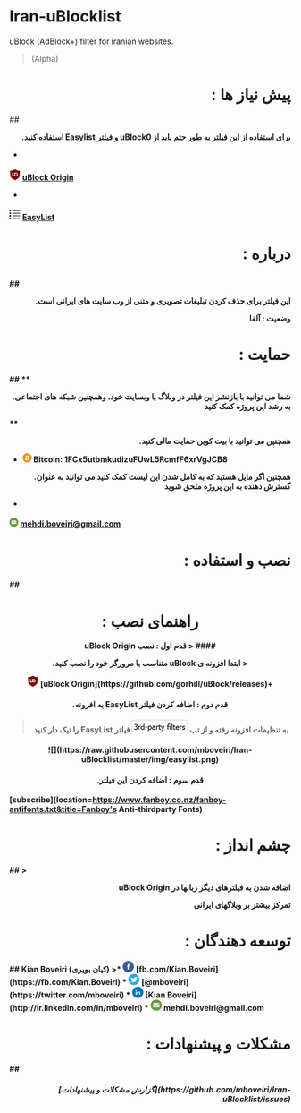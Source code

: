 # Iran-uBlocklist
uBlock (AdBlock+) filter for iranian websites.
>(Alpha)

<h1 align="right">: پیش نیاز ها </h1>
##

<b><p align="right">.استفاده کنید Easylist  و فیلتر  uBlock0  برای استفاده از این فیلتر به طور حتم باید از</p>

* <sub>
<img  src="https://github.com/mboveiri/Iran-uBlocklist/raw/master/img/ulogo.png"
      height="20"
      width="20">
</sub> [uBlock Origin](https://github.com/gorhill/uBlock/releases)
* <sub>
<img  src="https://raw.githubusercontent.com/mboveiri/Iran-uBlocklist/master/img/list.png"
      height="20"
      width="20">
</sub> [EasyList](https://easylist.adblockplus.org/en/)

<h1 p align="right">: درباره</p></h1>
##
<p align="right">.این فیلتر برای حذف کردن تبلیغات تصویری و متنی از وب سایت های ایرانی است

<p align="right">وضعیت : آلفا 


<h1 p align="right">: حمایت </h1>
##
**<p align="right">.شما می توانید با بازنشر این فیلتر در وبلاگ یا وبسایت خود، وهمچنین شبکه های اجتماعی به رشد این پروژه کمک کنید</p>**

**<p align="right">.همچنین می توانید با بیت کوین حمایت مالی کنید**


* ![Bitcoin](https://raw.githubusercontent.com/mboveiri/Iran-uBlocklist/master/img/bitcoin.png)  Bitcoin: 1FCx5utbmkudizuFUwL5RcmfF6xrVgJCB8

**<p align="right">.همچنین اگر مایل هستید که به کامل شدن این لیست کمک کنید می توانید به عنوان گسترش دهنده به این پروژه ملحق شوید**

*  <sub>
<img  src="https://raw.githubusercontent.com/mboveiri/Iran-uBlocklist/master/img/mail.png"
      height="16"
      width="16">
</sub> mehdi.boveiri@gmail.com

<h1 p align="right">: نصب و استفاده </h1>
##
<h1 align="center">: راهنمای نصب </h1>

<p align="center">uBlock Origin قدم اول : نصب
> #### <p align="center">.متناسب با مرورگر خود را نصب کنید uBlock ابتدا افزونه ی 
>
<p align="center"> <img  src="https://github.com/mboveiri/Iran-uBlocklist/raw/master/img/ulogo.png"
      height="20"
      width="20">
</sub> [uBlock Origin](https://github.com/gorhill/uBlock/releases)+


#### <p align="center">.به افزونه EasyList  قدم دوم : اضافه کردن فیلتر
> #### <p align="center">را تیک دار کنید EasyList به تنظیمات افزونه رفته و از تب  ![](https://raw.githubusercontent.com/mboveiri/Iran-uBlocklist/master/img/tab3.png)     فیلتر
<p align="center"> ![](https://raw.githubusercontent.com/mboveiri/Iran-uBlocklist/master/img/easylist.png)

#### <p align="center">.قدم سوم : اضافه کردن این فیلتر

[**subscribe**](location=https://www.fanboy.co.nz/fanboy-antifonts.txt&title=Fanboy's Anti-thirdparty Fonts)

<h1 p align="right">: چشم انداز</h1>
##
> <p align="right">uBlock Origin اضافه شدن به فیلترهای دیگر زبانها در
<p align="right">تمرکز بیشتر بر وبلاگهای ایرانی

<h1 p align="right"> : توسعه دهندگان</h1>
##
Kian Boveiri (کیان بویری)
>* 
<img  src="https://github.com/mboveiri/Iran-uBlocklist/raw/master/img/fb.png"
      height="20"
      width="20">
</sub> [fb.com/Kian.Boveiri](https://fb.com/Kian.Boveiri)
* <img  src="https://github.com/mboveiri/Iran-uBlocklist/raw/master/img/tw.png"
      height="20"
      width="20">
</sub> [@mboveiri](https://twitter.com/mboveiri)
* <img  src="https://github.com/mboveiri/Iran-uBlocklist/raw/master/img/linkedin.png"
      height="20"
      width="20">
</sub> [Kian Boveiri](http://ir.linkedin.com/in/mboveiri)
* <img  src="https://github.com/mboveiri/Iran-uBlocklist/raw/master/img/mail.png"
      height="20"
      width="20">
</sub>mehdi.boveiri@gmail.com

<h1 p align="right">: مشکلات و پیشنهادات</h1>
##
<h5 p align="right">[گزارش مشکلات و پیشنهادات](https://github.com/mboveiri/Iran-uBlocklist/issues)



